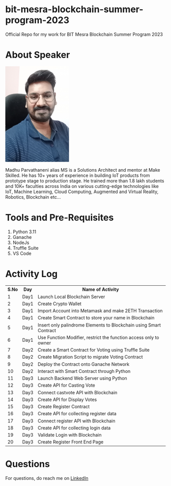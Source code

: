 # bit-mesra-blockchain-summer-program-2023
Official Repo for my work for BIT Mesra Blockchain Summer Program 2023

# About Speaker
<img src="https://raw.githubusercontent.com/madblocksgit/ETAI-2021---VSSUT-11th-aug-iot-session/main/maddy.jpg" height="300" width="200" />

Madhu Parvathaneni alias MS is a Solutions Architect and mentor at Make Skilled. He has 10+ years of experience in building IoT products from prototype stage to production stage. He trained more than 1.8 lakh students and 10K+ faculties across India on various cutting-edge technologies like IoT, Machine Learning, Cloud Computing, Augmented and Virtual Reality, Robotics, Blockchain etc...

# Tools and Pre-Requisites

1. Python 3.11
2. Ganache
3. NodeJs
4. Truffle Suite
5. VS Code

# Activity Log

<table>
  <tr>
    <th>S.No</th>
    <th>Day</th>
    <th>Name of Activity</th>
  </tr>
  <tr>
    <td>1</td>
    <td>Day1</td>
    <td>Launch Local Blockchain Server</td>
  </tr>
  <tr>
    <td>2</td>
    <td>Day1</td>
    <td>Create Crypto Wallet</td>
  </tr>
  <tr>
    <td>3</td>
    <td>Day1</td>
    <td>Import Account into Metamask and make 2ETH Transaction</td>
  </tr>
  <tr>
    <td>4</td>
    <td>Day1</td>
    <td>Create Smart Contract to store your name in Blockchain</td>
  </tr>
  <tr>
    <td>5</td>
    <td>Day1</td>
    <td>Insert only palindrome Elements to Blockchain using Smart Contract</td>
  </tr>
  <tr>
    <td>6</td>
    <td>Day1</td>
    <td>Use Function Modifier, restrict the function access only to owner</td>
  </tr>
  <tr>
    <td>7</td>
    <td>Day2</td>
    <td>Create a Smart Contract for Voting using Truffle Suite</td>
  </tr>
  <tr>
    <td>8</td>
    <td>Day2</td>
    <td>Create Migration Script to migrate Voting Contract</td>
  </tr>
  <tr>
    <td>9</td>
    <td>Day2</td>
    <td>Deploy the Contract onto Ganache Network</td>
  </tr>
  <tr>
    <td>10</td>
    <td>Day2</td>
    <td>Interact with Smart Contract through Python</td>
  </tr>
  <tr>
    <td>11</td>
    <td>Day3</td>
    <td>Launch Backend Web Server using Python</td>
  </tr>
  <tr>
    <td>12</td>
    <td>Day3</td>
    <td>Create API for Casting Vote</td>
  </tr>
  <tr>
    <td>13</td>
    <td>Day3</td>
    <td>Connect castvote API with Blockchain</td>
  </tr>
  <tr>
    <td>14</td>
    <td>Day3</td>
    <td>Create API for Display Votes</td>
  </tr>
  <tr>
    <td>15</td>
    <td>Day3</td>
    <td>Create Register Contract</td>
  </tr>
  <tr>
    <td>16</td>
    <td>Day3</td>
    <td>Create API for collecting register data</td>
  </tr>
  <tr>
    <td>17</td>
    <td>Day3</td>
    <td>Connect register API with Blockchain</td>
  </tr>
  <tr>
    <td>18</td>
    <td>Day3</td>
    <td>Create API for collecting login data</td>
  </tr>
  <tr>
    <td>19</td>
    <td>Day3</td>
    <td>Validate Login with Blockchain</td>
  </tr>
  <tr>
    <td>20</td>
    <td>Day3</td>
    <td>Create Register Front End Page</td>
  </tr>
</table>

# Questions

For questions, do reach me on <a href="https://linkedin.com/in/MadhuPIoT">LinkedIn</a>
